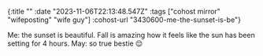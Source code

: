 {:title ""
 :date "2023-11-06T22:13:48.547Z"
 :tags ["cohost mirror" "wifeposting" "wife guy"]
 :cohost-url "3430600-me-the-sunset-is-be"}

Me: the sunset is beautiful. Fall is amazing how it feels like the sun has been setting for 4 hours.
May: so true bestie 😌
